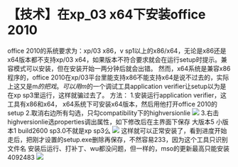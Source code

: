 # 【技术】在xp\_03 x64下安装office 2010

office 2010的系统要求为：xp/03 x86，v sp1以上的x86/x64，无论是x86还是x64版本都不支持xp/03 x64，如果版本不符合要求就会在运行setup时提示。兼容模式可以安装，但在安装开始一两分钟后就会出错。 然而，x64系统是兼容x86程序的，office 2010在xp/03平台里能支持x86不能支持x64是说不过去的，实际上这又是m$的把戏。可以用m$的一个调试工具application verifier让setup以为是在xp sp3里运行，这样就骗过去了。 方法： 1.安装运行application verifier，这工具有x86和x64， x64系统下可安装x64版本，然后用他打开office 2010的setup 2.取消右边所有勾选，只勾compatibility下的highversionlie ![](https://wvbarchive.s3-ap-northeast-1.amazonaws.com/6323182060/f1c154fb828ba61eaafa075c4e34970a314e59a6.jpg) 3.右击highversionlie选properties调出属性，如下修改后在主界面下保存 大版本5 小版本1 build2600 sp3.0不就是xp sp3么 ![](https://wvbarchive.s3-ap-northeast-1.amazonaws.com/6323182060/8c4b0b80800a19d841274b763cfa828ba71e4697.jpg) 这样就可以正常安装了，看到进度开始走后，把刚才设置的setup.exe删除再保存，不然容易233，因为这个工具只识别文件名 安装后运行、打补丁、wu都没问题，但一样的，mso的更新最高只能安装4092483 ![](https://wvbarchive.s3-ap-northeast-1.amazonaws.com/6323182060/e6eacfd2fd1f41349223ca0d2a1f95cad0c85ea6.jpg)

